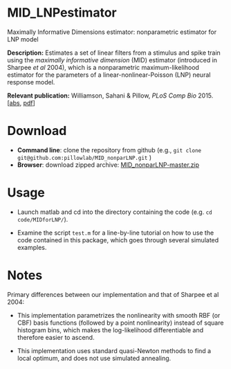 # MID_LNPestimator
Maximally Informative Dimensions estimator: nonparametric estimator
for LNP model 

**Description:** Estimates a set of linear filters from a stimulus and
 spike train using the *maximally informative dimension* (MID)
 estimator (introduced in Sharpee *et al* 2004), which is a
 nonparametric maximum-likelihood estimator for the parameters of a
 linear-nonlinear-Poisson (LNP) neural response model.

**Relevant publication:**
Williamson, Sahani & Pillow, *PLoS Comp Bio*
2015. [[abs](http://pillowlab.princeton.edu/pubs/abs_Williamson15_PLoSCB.html),
      [pdf](http://pillowlab.princeton.edu/pubs/Williamson_etal_plosCB2015.pdf)]

Download
==========

* **Command line**: clone the repository from github (e.g., ```git
  clone git@github.com:pillowlab/MID_nonparLNP.git``` )
* **Browser**:  download zipped archive:  [MID_nonparLNP-master.zip](https://github.com/pillowlab/MID_nonparLNP/archive/master.zip)


Usage
=====

* Launch matlab and cd into the directory containing the code
 (e.g. `cd code/MIDforLNP/`).

* Examine the script `test.m` for a line-by-line tutorial on how to
use the code contained in this package, which goes through several
simulated examples.


Notes
=====

Primary differences between our implementation and that of Sharpee et
al 2004:

* This implementation parametrizes the nonlinearity with smooth RBF
  (or CBF) basis functions (followed by a point nonlinearity) instead
  of square histogram bins, which makes the log-likelihood
  differentiable and therefore easier to ascend.

* This implementation uses standard quasi-Newton methods to find a
  local optimum, and does not use simulated annealing.
